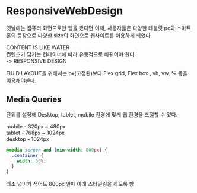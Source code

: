 # ResponsiveWebDesign

옛날에는 컴퓨터 화면으로만 웹을 봤다면 이제, 사용자들은 다양한 테블릿 pc와 스마트폰의 등장으로 다양한 size의 화면으로 웹사이트를 이용하게 되었다.

CONTENT IS LIKE WATER  
컨텐츠가 담기는 컨테이너에 따라 유동적으로 바뀌어야 한다.  
-> RESPONSIVE DESIGN

FlUID LAYOUT을 위해서는 px(고정된)보다 Flex grid, Flex box , vh, vw, % 등을 이용해야한다.

## Media Queries

단위를 설정해 Desktop, tablet, mobile 환경에 맞게 웹 환경을 조절할 수 있다.

mobile - 320px ~ 480px  
tablet - 768px ~ 1024px  
desktop - 1024px

```css
@media screen and (min-width: 800px) {
  .container {
    width: 50%;
  }
}
```

최소 넓이가 적어도 800px 일때 아래 스타일링을 하도록 함
